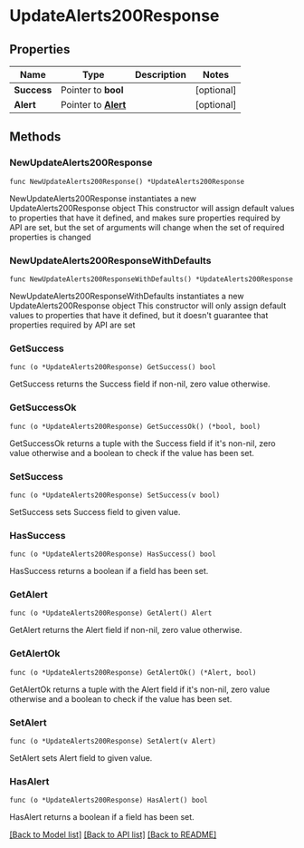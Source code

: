 # UpdateAlerts200Response

## Properties

Name | Type | Description | Notes
------------ | ------------- | ------------- | -------------
**Success** | Pointer to **bool** |  | [optional] 
**Alert** | Pointer to [**Alert**](Alert.md) |  | [optional] 

## Methods

### NewUpdateAlerts200Response

`func NewUpdateAlerts200Response() *UpdateAlerts200Response`

NewUpdateAlerts200Response instantiates a new UpdateAlerts200Response object
This constructor will assign default values to properties that have it defined,
and makes sure properties required by API are set, but the set of arguments
will change when the set of required properties is changed

### NewUpdateAlerts200ResponseWithDefaults

`func NewUpdateAlerts200ResponseWithDefaults() *UpdateAlerts200Response`

NewUpdateAlerts200ResponseWithDefaults instantiates a new UpdateAlerts200Response object
This constructor will only assign default values to properties that have it defined,
but it doesn't guarantee that properties required by API are set

### GetSuccess

`func (o *UpdateAlerts200Response) GetSuccess() bool`

GetSuccess returns the Success field if non-nil, zero value otherwise.

### GetSuccessOk

`func (o *UpdateAlerts200Response) GetSuccessOk() (*bool, bool)`

GetSuccessOk returns a tuple with the Success field if it's non-nil, zero value otherwise
and a boolean to check if the value has been set.

### SetSuccess

`func (o *UpdateAlerts200Response) SetSuccess(v bool)`

SetSuccess sets Success field to given value.

### HasSuccess

`func (o *UpdateAlerts200Response) HasSuccess() bool`

HasSuccess returns a boolean if a field has been set.

### GetAlert

`func (o *UpdateAlerts200Response) GetAlert() Alert`

GetAlert returns the Alert field if non-nil, zero value otherwise.

### GetAlertOk

`func (o *UpdateAlerts200Response) GetAlertOk() (*Alert, bool)`

GetAlertOk returns a tuple with the Alert field if it's non-nil, zero value otherwise
and a boolean to check if the value has been set.

### SetAlert

`func (o *UpdateAlerts200Response) SetAlert(v Alert)`

SetAlert sets Alert field to given value.

### HasAlert

`func (o *UpdateAlerts200Response) HasAlert() bool`

HasAlert returns a boolean if a field has been set.


[[Back to Model list]](../README.md#documentation-for-models) [[Back to API list]](../README.md#documentation-for-api-endpoints) [[Back to README]](../README.md)


